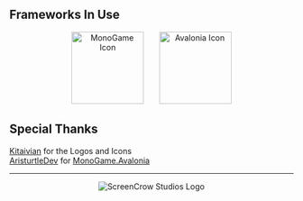 ﻿## Frameworks In Use

<p align="center">
    <img src="https://github.com/ScreenCrowStudios/CrowEngine/assets/62361708/232ab1e6-fccd-4205-9900-c78d95693f01" alt="MonoGame Icon" width="128"> &nbsp;&nbsp;&nbsp;&nbsp;&nbsp;
    <img src="https://github.com/ScreenCrowStudios/CrowEngine/assets/62361708/0eebe03b-5203-4b1f-a8f5-6d748ae5012a" alt="Avalonia Icon" width="128">
</p>

## Special Thanks
[Kitaivian](https://github.com/kittyDIY28) for the Logos and Icons <br/>
[AristurtleDev](https://github.com/AristurtleDev) for [MonoGame.Avalonia](https://github.com/AristurtleDev/MonoGame.Avalonia)

<hr/>

<p align="center">
  <img src="https://github.com/ScreenCrowStudios/INSANITY/assets/62361708/57ae1731-ebb0-461f-a61d-4a1cc1e1b8c0" alt="ScreenCrow Studios Logo">
</p>
